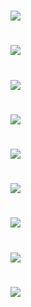 # ![](http://localhost/aws/slider.gif)


# ![](http://localhost/aws/slider.png)


# ![](http://localhost/aws/colorpicker.gif)


# ![](http://localhost/aws/colorpicker.png)


# ![](http://localhost/aws/kahn-menu.gif)


# ![](http://localhost/aws/kahn-menu.png)


# ![](http://localhost/aws/radial-menu.gif)


# ![](http://localhost/aws/radial-menu1.png)


# ![](http://localhost/aws/radial-menu2.png)
